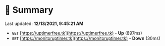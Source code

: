 # 📖 Summary
Last updated: **12/13/2021, 9:45:21 AM**

- `GET` [https://uptimerfree.tk](https://uptimerfree.tk) - **Up** (897ms)
- `GET` [https://monitoruptimer.tk](https://monitoruptimer.tk) - **Down** (30ms)
